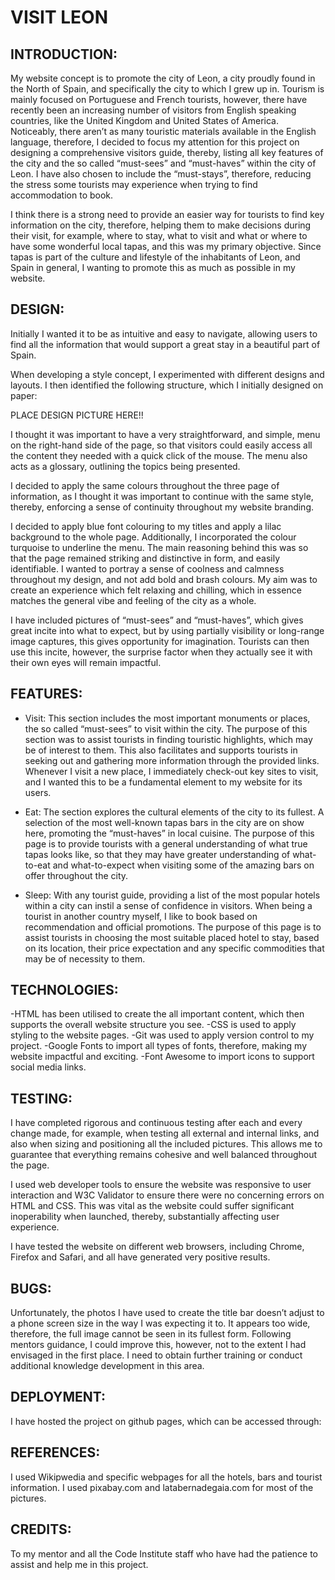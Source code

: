 # VISIT LEON

## INTRODUCTION:

My website concept is to promote the city of Leon, a city proudly found in the North of Spain, and specifically the city to which I grew up in. Tourism is mainly focused on Portuguese and French tourists, however, there have recently been an increasing number of visitors from English speaking countries, like the United Kingdom and United States of America. Noticeably, there aren’t as many touristic materials available in the English language, therefore, I decided to focus my attention for this project on designing a comprehensive visitors guide, thereby, listing all key features of the city and the so called “must-sees” and “must-haves” within the city of Leon. I have also chosen to include the “must-stays”, therefore, reducing the stress some tourists may experience when trying to find accommodation to book.

I think there is a strong need to provide an easier way for tourists to find key information on the city, therefore, helping them to make decisions during their visit, for example, where to stay, what to visit and what or where to have some wonderful local tapas, and this was my primary objective. Since tapas is part of the culture and lifestyle of the inhabitants of Leon, and Spain in general, I wanting to promote this as much as possible in my website.

## DESIGN:

Initially I wanted it to be as intuitive and easy to navigate, allowing users to find all the information that would support a great stay in a beautiful part of Spain. 

When developing a style concept, I experimented with different designs and layouts. I then identified the following structure, which I initially designed on paper:

PLACE DESIGN PICTURE HERE!!

I thought it was important to have a very straightforward, and simple, menu on the right-hand side of the page, so that visitors could easily access all the content they needed with a quick click of the mouse. The menu also acts as a glossary, outlining the topics being presented.

I decided to apply the same colours throughout the three page of information, as I thought it was important to continue with the same style, thereby, enforcing a sense of continuity throughout my website branding.

I decided to apply blue font colouring to my titles and apply a lilac background to the whole page. Additionally, I incorporated the colour turquoise to underline the menu. The main reasoning behind this was so that the page remained striking and distinctive in form, and easily identifiable. I wanted to portray a sense of coolness and calmness throughout my design, and not add bold and brash colours. My aim was to create an experience which felt relaxing and chilling, which in essence matches the general vibe and feeling of the city as a whole.

I have included pictures of “must-sees” and “must-haves”, which gives great incite into what to expect, but by using partially visibility or long-range image captures, this gives opportunity for imagination. Tourists can then use this incite, however, the surprise factor when they actually see it with their own eyes will remain impactful.

## FEATURES:

- Visit: This section includes the most important monuments or places, the so called “must-sees” to visit within the city. The purpose of this section was to assist tourists in finding touristic highlights, which may be of interest to them. This also facilitates and supports tourists in seeking out and gathering more information through the provided links. Whenever I visit a new place, I immediately check-out key sites to visit, and I wanted this to be a fundamental element to my website for its users.

- Eat: The section explores the cultural elements of the city to its fullest. A selection of the most well-known tapas bars in the city are on show here, promoting the “must-haves” in local cuisine. The purpose of this page is to provide tourists with a general understanding of what true tapas looks like, so that they may have greater understanding of what-to-eat and what-to-expect when visiting some of the amazing bars on offer throughout the city.

- Sleep: With any tourist guide, providing a list of the most popular hotels within a city can instil a sense of confidence in visitors. When being a tourist in another country myself, I like to book based on recommendation and official promotions. The purpose of this page is to assist tourists in choosing the most suitable placed hotel to stay, based on its location, their price expectation and any specific commodities that may be of necessity to them.

## TECHNOLOGIES:

-HTML has been utilised to create the all important content, which then supports the overall website structure you see.
-CSS is used to apply styling to the website pages.
-Git was used to apply version control to my project.
-Google Fonts to import all types of fonts, therefore, making my website impactful and exciting.
-Font Awesome to import icons to support social media links.

## TESTING:

I have completed rigorous and continuous testing after each and every change made, for example, when testing all external and internal links, and also when sizing and positioning all the included pictures. This allows me to guarantee that everything remains cohesive and well balanced throughout the page.

I used web developer tools to ensure the website was responsive to user interaction and W3C Validator to ensure there were no concerning errors on HTML and CSS. This was vital as the website could suffer significant inoperability when launched, thereby, substantially affecting user experience.

I have tested the website on different web browsers, including Chrome, Firefox and Safari, and all have generated very positive results.

## BUGS:

Unfortunately, the photos I have used to create the title bar doesn’t adjust to a phone screen size in the way I was expecting it to. It appears too wide, therefore, the full image cannot be seen in its fullest form. Following mentors guidance, I could improve this, however, not to the extent I had envisaged in the first place. I need to obtain further training or conduct additional knowledge development in this area.

## DEPLOYMENT:

I have hosted the project on github pages, which can be accessed through:


## REFERENCES:

I used Wikipwedia and specific webpages for all the hotels, bars and tourist information.
I used pixabay.com and latabernadegaia.com for most of the pictures.

## CREDITS:

To my mentor and all the Code Institute staff who have had the patience to assist and help me in this project.
 
